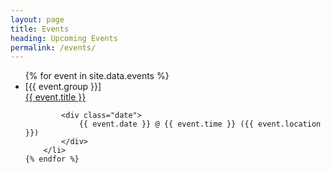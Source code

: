 ```yaml
---
layout: page
title: Events
heading: Upcoming Events
permalink: /events/
---
```


<ul class="list events-list">
    {% for event in site.data.events %}
        <li>
            <div class="title">
                <span class="group">[{{ event.group }}]</span><br>
                <a href="{{ event.details_url }}" target="_blank">{{ event.title }}</a>
            </div>

            <div class="date">
                {{ event.date }} @ {{ event.time }} ({{ event.location }})
            </div>
        </li>
    {% endfor %}
</ul>
